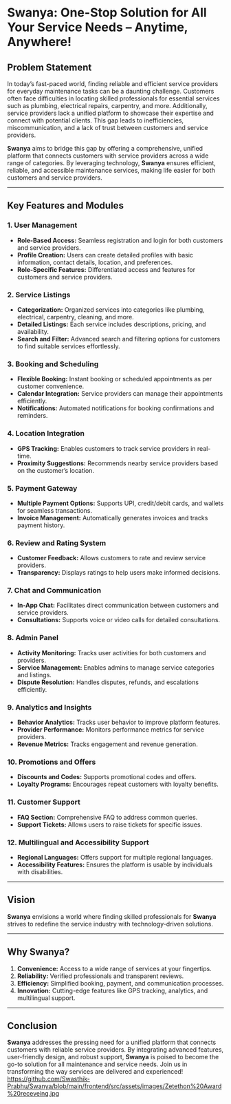 # **Swanya: One-Stop Solution for All Your Service Needs – Anytime, Anywhere!**

## **Problem Statement**
In today’s fast-paced world, finding reliable and efficient service providers for everyday maintenance tasks can be a daunting challenge. Customers often face difficulties in locating skilled professionals for essential services such as plumbing, electrical repairs, carpentry, and more. Additionally, service providers lack a unified platform to showcase their expertise and connect with potential clients. This gap leads to inefficiencies, miscommunication, and a lack of trust between customers and service providers.

**Swanya** aims to bridge this gap by offering a comprehensive, unified platform that connects customers with service providers across a wide range of categories. By leveraging technology, **Swanya** ensures efficient, reliable, and accessible maintenance services, making life easier for both customers and service providers.

---

## **Key Features and Modules**

### **1. User Management**
- **Role-Based Access:** Seamless registration and login for both customers and service providers.
- **Profile Creation:** Users can create detailed profiles with basic information, contact details, location, and preferences.
- **Role-Specific Features:** Differentiated access and features for customers and service providers.

### **2. Service Listings**
- **Categorization:** Organized services into categories like plumbing, electrical, carpentry, cleaning, and more.
- **Detailed Listings:** Each service includes descriptions, pricing, and availability.
- **Search and Filter:** Advanced search and filtering options for customers to find suitable services effortlessly.

### **3. Booking and Scheduling**
- **Flexible Booking:** Instant booking or scheduled appointments as per customer convenience.
- **Calendar Integration:** Service providers can manage their appointments efficiently.
- **Notifications:** Automated notifications for booking confirmations and reminders.

### **4. Location Integration**
- **GPS Tracking:** Enables customers to track service providers in real-time.
- **Proximity Suggestions:** Recommends nearby service providers based on the customer’s location.

### **5. Payment Gateway**
- **Multiple Payment Options:** Supports UPI, credit/debit cards, and wallets for seamless transactions.
- **Invoice Management:** Automatically generates invoices and tracks payment history.

### **6. Review and Rating System**
- **Customer Feedback:** Allows customers to rate and review service providers.
- **Transparency:** Displays ratings to help users make informed decisions.

### **7. Chat and Communication**
- **In-App Chat:** Facilitates direct communication between customers and service providers.
- **Consultations:** Supports voice or video calls for detailed consultations.

### **8. Admin Panel**
- **Activity Monitoring:** Tracks user activities for both customers and providers.
- **Service Management:** Enables admins to manage service categories and listings.
- **Dispute Resolution:** Handles disputes, refunds, and escalations efficiently.

### **9. Analytics and Insights**
- **Behavior Analytics:** Tracks user behavior to improve platform features.
- **Provider Performance:** Monitors performance metrics for service providers.
- **Revenue Metrics:** Tracks engagement and revenue generation.

### **10. Promotions and Offers**
- **Discounts and Codes:** Supports promotional codes and offers.
- **Loyalty Programs:** Encourages repeat customers with loyalty benefits.

### **11. Customer Support**
- **FAQ Section:** Comprehensive FAQ to address common queries.
- **Support Tickets:** Allows users to raise tickets for specific issues.

### **12. Multilingual and Accessibility Support**
- **Regional Languages:** Offers support for multiple regional languages.
- **Accessibility Features:** Ensures the platform is usable by individuals with disabilities.

---

## **Vision**
**Swanya** envisions a world where finding skilled professionals for **Swanya** strives to redefine the service industry with technology-driven solutions.

---

## **Why Swanya?**
1. **Convenience:** Access to a wide range of services at your fingertips.
2. **Reliability:** Verified professionals and transparent reviews.
3. **Efficiency:** Simplified booking, payment, and communication processes.
4. **Innovation:** Cutting-edge features like GPS tracking, analytics, and multilingual support.

---

## **Conclusion**
**Swanya** addresses the pressing need for a unified platform that connects customers with reliable service providers. By integrating advanced features, user-friendly design, and robust support, **Swanya** is poised to become the go-to solution for all maintenance and service needs. Join us in transforming the way services are delivered and experienced!
https://github.com/Swasthik-Prabhu/Swanya/blob/main/frontend/src/assets/images/Zetethon%20Award%20receveing.jpg
